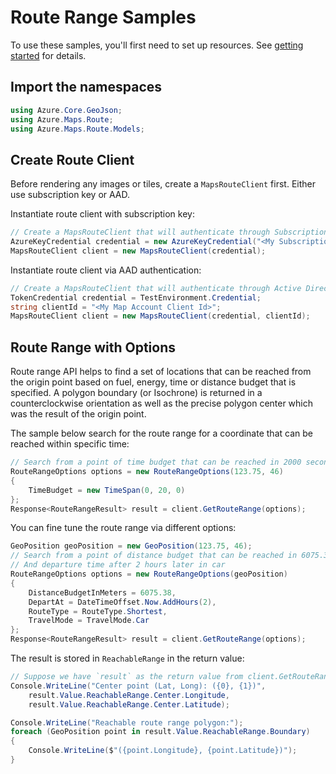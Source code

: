# Route Range Samples

To use these samples, you'll first need to set up resources. See [getting started](https://github.com/Azure/azure-sdk-for-net/tree/main/sdk/maps/Azure.Maps.Route#getting-started) for details.

## Import the namespaces

```C# Snippet:RouteImportNamespace
using Azure.Core.GeoJson;
using Azure.Maps.Route;
using Azure.Maps.Route.Models;
```

## Create Route Client

Before rendering any images or tiles, create a `MapsRouteClient` first. Either use subscription key or AAD.

Instantiate route client with subscription key:

```C# Snippet:InstantiateRouteClientViaSubscriptionKey
// Create a MapsRouteClient that will authenticate through Subscription Key (Shared key)
AzureKeyCredential credential = new AzureKeyCredential("<My Subscription Key>");
MapsRouteClient client = new MapsRouteClient(credential);
```

Instantiate route client via AAD authentication:

```C# Snippet:InstantiateRouteClientViaAAD
// Create a MapsRouteClient that will authenticate through Active Directory
TokenCredential credential = TestEnvironment.Credential;
string clientId = "<My Map Account Client Id>";
MapsRouteClient client = new MapsRouteClient(credential, clientId);
```

## Route Range with Options

Route range API helps to find a set of locations that can be reached from the origin point based on fuel, energy, time or distance budget that is specified. A polygon boundary (or Isochrone) is returned in a counterclockwise orientation as well as the precise polygon center which was the result of the origin point.

The sample below search for the route range for a coordinate that can be reached within specific time:

```C# Snippet:SimpleRouteRange
// Search from a point of time budget that can be reached in 2000 seconds
RouteRangeOptions options = new RouteRangeOptions(123.75, 46)
{
    TimeBudget = new TimeSpan(0, 20, 0)
};
Response<RouteRangeResult> result = client.GetRouteRange(options);
```

You can fine tune the route range via different options:

```C# Snippet:ComplexRouteRange
GeoPosition geoPosition = new GeoPosition(123.75, 46);
// Search from a point of distance budget that can be reached in 6075.35 meters,
// And departure time after 2 hours later in car
RouteRangeOptions options = new RouteRangeOptions(geoPosition)
{
    DistanceBudgetInMeters = 6075.38,
    DepartAt = DateTimeOffset.Now.AddHours(2),
    RouteType = RouteType.Shortest,
    TravelMode = TravelMode.Car
};
Response<RouteRangeResult> result = client.GetRouteRange(options);
```

The result is stored in `ReachableRange` in the return value:

```C# Snippet:ReachableRouteRangeResult
// Suppose we have `result` as the return value from client.GetRouteRange(options)
Console.WriteLine("Center point (Lat, Long): ({0}, {1})",
    result.Value.ReachableRange.Center.Longitude,
    result.Value.ReachableRange.Center.Latitude);

Console.WriteLine("Reachable route range polygon:");
foreach (GeoPosition point in result.Value.ReachableRange.Boundary)
{
    Console.WriteLine($"({point.Longitude}, {point.Latitude})");
}
```
